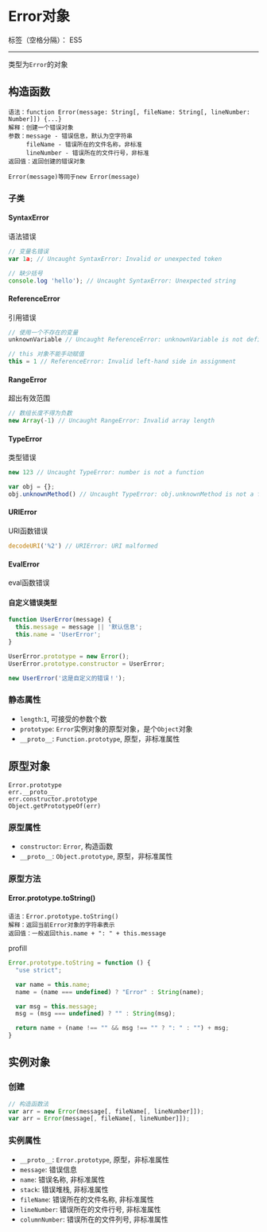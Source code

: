 # Error对象

标签（空格分隔）： ES5

---

类型为`Error`的对象

## 构造函数

```
语法：function Error(message: String[, fileName: String[, lineNumber: Number]]) {...}
解释：创建一个错误对象
参数：message - 错误信息，默认为空字符串
     fileName - 错误所在的文件名称，非标准
     lineNumber - 错误所在的文件行号，非标准
返回值：返回创建的错误对象

Error(message)等同于new Error(message)
```

### 子类

#### SyntaxError

语法错误

```javascript
// 变量名错误
var 1a; // Uncaught SyntaxError: Invalid or unexpected token

// 缺少括号
console.log 'hello'); // Uncaught SyntaxError: Unexpected string
```

#### ReferenceError

引用错误

```javascript
// 使用一个不存在的变量
unknownVariable // Uncaught ReferenceError: unknownVariable is not defined

// this 对象不能手动赋值
this = 1 // ReferenceError: Invalid left-hand side in assignment
```

#### RangeError

超出有效范围

```javascript
// 数组长度不得为负数
new Array(-1) // Uncaught RangeError: Invalid array length
```

#### TypeError

类型错误

```javascript
new 123 // Uncaught TypeError: number is not a function

var obj = {};
obj.unknownMethod() // Uncaught TypeError: obj.unknownMethod is not a function
```

#### URIError

URI函数错误

```javascript
decodeURI('%2') // URIError: URI malformed
```

#### EvalError

eval函数错误

#### 自定义错误类型

```javascript
function UserError(message) {
  this.message = message || '默认信息';
  this.name = 'UserError';
}

UserError.prototype = new Error();
UserError.prototype.constructor = UserError;

new UserError('这是自定义的错误！');
```

### 静态属性

* `length`:`1`, 可接受的参数个数
* `prototype`: `Error`实例对象的原型对象，是个`Object`对象
* `__proto__`: `Function.prototype`, 原型，非标准属性

## 原型对象

```
Error.prototype
err.__proto__
err.constructor.prototype
Object.getPrototypeOf(err)
```

### 原型属性

* `constructor`: `Error`, 构造函数
* `__proto__`: `Object.prototype`, 原型，非标准属性

### 原型方法

#### Error.prototype.toString()

```
语法：Error.prototype.toString()
解释：返回当前Error对象的字符串表示
返回值：一般返回this.name + ": " + this.message
```

profill

```javascript
Error.prototype.toString = function () {
  "use strict";

  var name = this.name;
  name = (name === undefined) ? "Error" : String(name);

  var msg = this.message;
  msg = (msg === undefined) ? "" : String(msg);

  return name + (name !== "" && msg !== "" ? ": " : "") + msg;
}
```

## 实例对象

### 创建

```javascript
// 构造函数法
var arr = new Error(message[, fileName[, lineNumber]]);
var arr = Error(message[, fileName[, lineNumber]]);
```

### 实例属性

* `__proto__`: `Error.prototype`, 原型，非标准属性
* `message`: 错误信息
* `name`: 错误名称, 非标准属性
* `stack`: 错误堆栈, 非标准属性
* `fileName`: 错误所在的文件名称, 非标准属性
* `lineNumber`: 错误所在的文件行号, 非标准属性
* `columnNumber`: 错误所在的文件列号, 非标准属性
